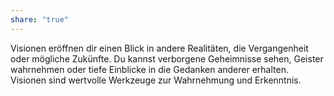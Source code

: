 ```yaml
---
share: "true"
---
```

Visionen eröffnen dir einen Blick in andere Realitäten, die Vergangenheit oder mögliche Zukünfte. Du kannst verborgene Geheimnisse sehen, Geister wahrnehmen oder tiefe Einblicke in die Gedanken anderer erhalten. Visionen sind wertvolle Werkzeuge zur Wahrnehmung und Erkenntnis.